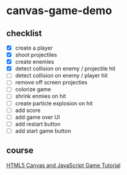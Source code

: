 # canvas-game-demo

## checklist

- [x] create a player
- [x] shoot projectiles
- [x] create enemies
- [x] detect collision on enemy / projectile hit
- [ ] detect collision on enemy / player hit
- [ ] remove off screen projecties
- [ ] colorize game
- [ ] shrink enmies on hit
- [ ] create particle explosion on hit
- [ ] add score
- [ ] add game over UI
- [ ] add restart button
- [ ] add start game button

## course
[HTML5 Canvas and JavaScript Game Tutorial](https://youtu.be/eI9idPTT0c4)
